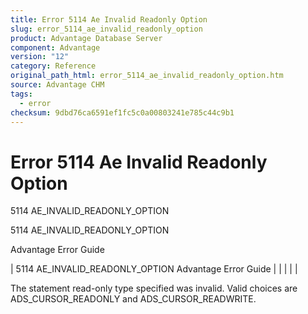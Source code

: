 ```yaml
---
title: Error 5114 Ae Invalid Readonly Option
slug: error_5114_ae_invalid_readonly_option
product: Advantage Database Server
component: Advantage
version: "12"
category: Reference
original_path_html: error_5114_ae_invalid_readonly_option.htm
source: Advantage CHM
tags:
  - error
checksum: 9dbd76ca6591ef1fc5c0a00803241e785c44c9b1
---
```


# Error 5114 Ae Invalid Readonly Option

5114 AE\_INVALID\_READONLY\_OPTION

5114 AE\_INVALID\_READONLY\_OPTION

Advantage Error Guide

| 5114 AE\_INVALID\_READONLY\_OPTION  Advantage Error Guide |  |  |  |  |

The statement read-only type specified was invalid. Valid choices are ADS\_CURSOR\_READONLY and ADS\_CURSOR\_READWRITE.
